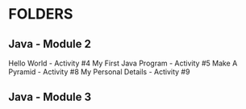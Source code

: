 # FOLDERS

## Java - Module 2

Hello World - Activity #4
My First Java Program - Activity #5
Make A Pyramid - Activity #8
My Personal Details - Activity #9

## Java - Module 3
